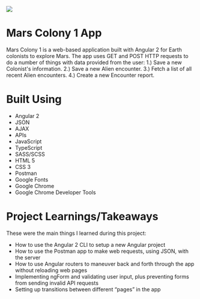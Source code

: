 ![](https://lh3.googleusercontent.com/869oueqhBo8AOlZ7yxGYEYyu_PKmePHxUoyyJ5tWmQxp3vTP-eGoXyzPvqi-7cI-qAL7cATRG8CjFg-0BmcsA-Xf-Ol1NTaRwV3jqsiQWNjr7pqpmRVdSS6oqrCV7Apnn4dyxeuJVJlq9XCRZa0EUKRUAn2iC23KG3_OXtcsRiUN0uZlw_o2utV84f1Bou5inSDc2_VhSLjHH42i9_eLMv9QbsQX52zfMr7pLX_OQcr-TPhk8KWilrkMQ1n35z0E1De0qX9_pLZCR5ZniScUVuHMyiI0MTyaX6MmQxynx7wTx21LH-xwt66OPG00o71s-ADXFLfolPoEhc_yAaFt4CjzKH6upSb1-_DxHKuG7fitHee5q3SXFGJGlDDJpLRjAKSmOddn6TqF5tWO6msQ1iWDzsu-pyr1k7FSLM0qELs1RPND9numYk1dvu84prccOAZSK2vVqmsChRMK7D-zMweKeSnY0U0v80hAsShh7D50CGC0xnKzItJhJBR4FPEC6wz66KtfSGLod6Mah9mWD4VUSHsd8nYd5Xs8LfGbkowPKlEpUXV-AO5W8tZ89bD_K_w6WaPX=w1996-h1412)

# Mars Colony 1 App

Mars Colony 1 is a web-based application built with Angular 2 for Earth colonists to explore Mars. The app uses GET and POST HTTP requests to do a number of things with data provided from the user: 1.) Save a new Colonist's information. 2.) Save a new Alien encounter. 3.) Fetch a list of all recent Alien encounters. 4.) Create a new Encounter report.

# Built Using

- Angular 2
- JSON
- AJAX
- APIs
- JavaScript
- TypeScript
- SASS/SCSS
- HTML 5
- CSS 3
- Postman 
- Google Fonts
- Google Chrome
- Google Chrome Developer Tools

# Project Learnings/Takeaways

These were the main things I learned during this project:
- How to use the Angular 2 CLI to setup a new Angular project
- How to use the Postman app to make web requests, using JSON, with the server
- How to use Angular routers to maneuver back and forth through the app without reloading web pages
- Implementing ngForm and validating user input, plus preventing forms from sending invalid API requests
- Setting up transitions between different “pages” in the app 
